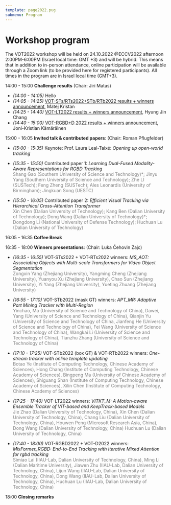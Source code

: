 ```yaml
---
template: page2022.pug
submenu: Program
---
```


# Workshop program

The VOT2022 workshop will be held on 24.10.2022 @ECCV2022 afternoon 2:00PM-6:00PM (Israel local time: GMT +3) and will be hybrid. This means that in addition to in-person attendance, online participation will be available through a Zoom link (to be provided here for registered participants). All times in the program are in Israel local time (GMT+3).

14:00 - 15:00 **Challenge results** (Chair: Jiri Matas)

 * *(14:00 - 14:05)* Hello
 * *(14:05 - 14:25)* [VOT-STs/RTs2022+STb/RTb2022 results + winners announcement](https://data.votchallenge.net/vot2022/vot2022_st_rt.pdf), Matej Kristan
 * *(14:25 - 14:40)* [VOT-LT2022 results + winners announcement](https://data.votchallenge.net/vot2022/vot2022_lt.pdf), Hyung Jin Chang
 * *(14:40 - 15:00)* [VOT-RGBD+D 2022 results + winners announcement](https://data.votchallenge.net/vot2022/vot2022_rgbd.pdf), Joni-Kristian Kämäräinen

15:00 - 16:05 **Invited talk & contributed papers**: (Chair: Roman Pflugfelder)

 * *(15:00 - 15:35)* Keynote: Prof. Laura Leal-Taixé: *Opening up open-world tracking*
 * *(15:35 - 15:50)* Contributed paper 1: 
    *Learning Dual-Fused Modality-Aware Representations for RGBD Tracking* <br />
    <span style="color:gray">Shang Gao (Southern University of Science and Technology)*; Jinyu Yang (Southern University of Science and Technology); Zhe LI (SUSTech); Feng Zheng (SUSTech); Ales Leonardis (University of Birmingham); Jingkuan Song (UESTC)</span>

 * *(15:50 - 16:05)* Contributed paper 2: 
    *Efficient Visual Tracking via Hierarchical Cross-Attention Transformer* <br />
    <span style="color:gray">Xin Chen (Dalian University of Technology); Kang Ben (Dalian University of Technology); Dong Wang (Dalian University of Technology)*; Dongdong Li (National University of Defense Technology); Huchuan Lu (Dalian University of Technology)</span>

16:05 - 16:35 **Coffee Break**

16:35 - 18:00 **Winners presentations**: (Chair: Luka Čehovin Zajc)

 * *(16:35 - 16:55)* VOT-STs2022 + VOT-RTs2022 winners:
    *MS_AOT: Associating Objects with Multi-scale Transformers for Video Object Segmentation* <br />
    <span style="color:gray">Zongxin Yang (Zhejiang University), Yangming Cheng (Zhejiang University), Yuanyou Xu (Zhejiang University), Chao Sun (Zhejiang University), Yi Yang (Zhejiang University), Yueting Zhuang (Zhejiang University)</span>

 * *(16:55 - 17:10)* VOT-STb2022 (mask GT) winners:
    *APT_MR: Adaptive Part Mining Tracker with Multi-Region* <br />
    <span style="color:gray">Yinchao, Ma (University of Science and Technology of China), Dawei, Yang (University of Science and Technology of China), Qianjin Yu (University of Science and Technology of China, Jianfeng He (University of Science and Technology of China), Fei Wang (University of Science and Technology of China), Wangkai Li (University of Science and Technology of China), Tianzhu Zhang (University of Science and Technology of China)</span>

 * *(17:10 - 17:25)* VOT-STb2022 (box GT) & VOT-RTb2022 winners:
    *One-stream tracker with online template updating* <br />
    <span style="color:gray">Botao Ye (Institute of Computing Technology, Chinese Academy of Sciences), Hong Chang (Institute of Computing Technology, Chinese Academy of Sciences), Bingpeng Ma (University of Chinese Academy of Sciences),  Shiguang Shan (Institute of Computing Technology, Chinese Academy of Sciences), Xilin  Chen (Institute of Computing Technology, Chinese Academy of Sciences)</span>

 * *(17:25 - 17:40)* VOT-LT2022 winners: 
    *VITKT_M: A Motion-aware Ensemble Tracker of ViT-based and KeepTrack-based Models* <br />
    <span style="color:gray">Jie Zhao (Dalian University of Technology, China), Xin Chen (Dalian University of Technology, China), Chang Liu (Dalian University of Technology, China), Houwen Peng (Microsoft Research Asia, China), Dong Wang (Dalian University of Technology, China) Huchuan Lu (Dalian University of Technology, China)</span>

 * *(17:40 - 18:00)* VOT-RGBD2022 + VOT-D2022 winners:
    *MixFormer_RGBD: End-to-End Tracking with Iterative Mixed Attention for rgbd tracking* <br />
    <span style="color:gray">Simiao Lai (IIAU-Lab, Dalian University of Technology, China), Ming Li (Dalian Maritime University), Jiawen Zhu (IIAU-Lab, Dalian University of Technology, China), Lijun Wang (IIAU-Lab, Dalian University of Technology, China), Dong Wang (IIAU-Lab, Dalian University of Technology, China), Huchuan Lu (IIAU-Lab, Dalian University of Technology, China)</span>


18:00 **Closing remarks**
